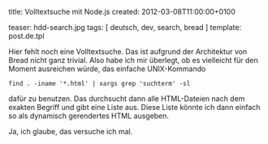 title: Volltextsuche mit Node.js
created: 2012-03-08T11:00:00+0100

teaser: hdd-search.jpg
tags: [ deutsch, dev, search, bread ]
template: post.de.tpl


Hier fehlt noch eine Volltextsuche. Das ist aufgrund der Architektur von Bread
nicht ganz trivial. Also habe ich mir überlegt, ob es vielleicht für den Moment
ausreichen würde, das einfache UNIX-Kommando


    find . -iname '*.html' | xargs grep 'suchterm' -sl


dafür zu benutzen. Das durchsucht dann alle HTML-Dateien nach dem exakten
Begriff und gibt eine Liste aus. Diese Liste könnte ich dann einfach so als
dynamisch gerendertes HTML ausgeben.

Ja, ich glaube, das versuche ich mal.
